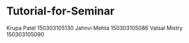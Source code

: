 # Tutorial-for-Seminar

Krupa Patel 150303105130
Jahnvi Mehta 150303105086
Vatsal Mistry 150303105090
